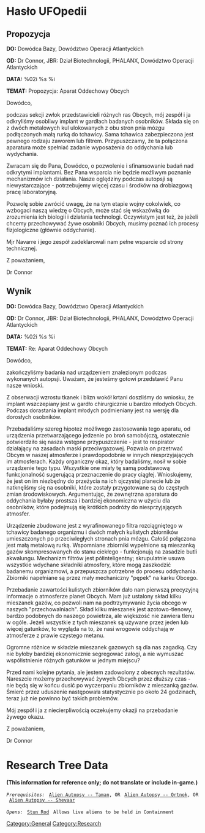 # Hasło UFOpedii

## Propozycja

**DO:** Dowódca Bazy, Dowództwo Operacji Atlantyckich

**OD:** Dr Connor, JBR: Dział Biotechnologii, PHALANX, Dowództwo
Operacji Atlantyckich

**DATA:** %02i %s %i

**TEMAT:** Propozycja: Aparat Oddechowy Obcych

Dowódco,

podczas sekcji zwłok przedstawicieli różnych ras Obcych, mój zespół i ja
odkryliśmy osobliwy implant w gardłach badanych osobników. Składa się on
z dwóch metalowych kul ulokowanych z obu stron pnia mózgu podłączonych
małą rurką do tchawicy. Sama tchawica zabezpieczona jest pewnego rodzaju
zaworem lub filtrem. Przypuszczamy, że ta połączona aparatura może
spełniać zadanie wyposażenia do oddychania lub wydychania.

Zwracam się do Pana, Dowódco, o pozwolenie i sfinansowanie badań nad
odkrytymi implantami. Bez Pana wsparcia nie będzie możliwym poznanie
mechanizmów ich działania. Nasze oględziny podczas autopsji są
niewystarczające - potrzebujemy więcej czasu i środków na drobiazgową
pracę laboratoryjną.

Pozwolę sobie zwrócić uwagę, że na tym etapie wojny cokolwiek, co
wzbogaci naszą wiedzę o Obcych, może stać się wskazówką do zrozumienia
ich biologii i działania technologi. Oczywistym jest też, że jeżeli
chcemy przechowywać żywe osobniki Obcych, musimy poznać ich procesy
fizjologiczne (głównie oddychanie).

Mjr Navarre i jego zespół zadeklarowali nam pełne wsparcie od strony
technicznej.

Z poważaniem,

Dr Connor

## Wynik

**DO:** Dowódca Bazy, Dowództwo Operacji Atlantyckich

**OD:** Dr Connor, JBR: Dział Biotechnologii, PHALANX, Dowództwo
Operacji Atlantyckich

**DATA:** %02i %s %i

**TEMAT:** Re: Aparat Oddechowy Obcych

Dowódco,

zakończyliśmy badania nad urządzeniem znalezionym podczas wykonanych
autopsji. Uważam, że jesteśmy gotowi przedstawić Panu nasze wnioski.

Z obserwacji wzrostu tkanek i blizn wokół krtani doszliśmy do wniosku,
że implant wszczepiany jest w gardło chirurgicznie u bardzo młodych
Obcych. Podczas dorastania implant młodych podmieniany jest na wersję
dla dorosłych osobników.

Przebadaliśmy szereg hipotez możliwego zastosowania tego aparatu, od
urządzenia przetwarzającego jedzenie po broń samobójczą, ostatecznie
potwierdziło się nasza wstępne przypuszczenie - jest to respirator
działający na zasadach maski przeciwgazowej. Pozwala on przetrwać Obcym
w naszej atmosferze i prawdopodobnie w innych niesprzyjających im
atmosferach. Każdy organiczny okaz, który badaliśmy, nosił w sobie
urządzenie tego typu. Wszystkie one miały tę samą podstawową
funkcjonalność sugerującą przeznaczenie do pracy ciągłej. Wnioskujemy,
że jest on im niezbędny do przeżycia na ich ojczystej planecie lub że
natknęliśmy się na osobniki, które zostały przygotowane są do częstych
zmian środowiskowych. Argumentując, że zewnętrzna aparatura do
oddychania byłaby prostsza i bardziej ekonomiczna w użyciu dla
osobników, które podejmują się krótkich podróży do niesprzyjających
atmosfer.

Urządzenie zbudowane jest z wyrafinowanego filtra rozciągniętego w
tchawicy badanego organizmu i dwóch małych kulistych zbiorników
umieszczonych po przeciwległych stronach pnia mózgu. Całość połączona
jest małą metalową rurką. Wspomniane zbiorniki wypełnione są mieszanką
gazów skompresowanych do stanu ciekłego - funkcjonują na zasadzie butli
akwalungu. Mechanizm filtrów jest półinteligentny; skrupulatnie usuwa
wszystkie wdychane składniki atmosfery, które mogą zaszkodzić badanemu
organizmowi, a przepuszcza potrzebne do procesu oddychania. Zbiorniki
napełniane są przez mały mechaniczny "pępek" na karku Obcego.

Przebadanie zawartości kulistych zbiorników dało nam pierwszą precyzyjną
informacje o atmosferze planet Obcych. Mam już ustalony skład kilku
mieszanek gazów, co pozwoli nam na podtrzymywanie życia obcego w naszych
"przechowalniach". Skład kilku mieszanek jest azotowo-tlenowy, bardzo
podobnych do naszego powietrza, ale większość nie zawiera tlenu w ogóle.
Jeżeli wszystkie z tych mieszanek są używane przez jeden lub więcej
gatunków, to wygląda na to, że nasi wrogowie oddychają w atmosferze z
prawie czystego metanu.

Ogromne różnice w składzie mieszanek gazowych są dla nas zagadką. Czy
nie byłoby bardziej ekonomicznie segregować załogi, a nie wymuszać
współistnienie różnych gatunków w jednym miejscu?

Przed nami kolejne pytania, ale jestem zadowolony z obecnych rezultatów.
Nareszcie możemy przechowywać żywych Obcych przez dłuższy czas - nie
będą się w końcu dusić po wyczerpaniu zbiorników z mieszanką gazów.
Śmierć przez uduszenie następowała statystycznie po około 24 godzinach,
teraz już nie powinno być takich problemów.

Mój zespół i ja z niecierpliwością oczekujemy okazji na przebadanie
żywego okazu.

Z poważaniem,

Dr Connor

# Research Tree Data

**(This information for reference only; do not translate or include
in-game.)**

*`Prerequisites:`*
` `[`Alien Autopsy -- Taman`](Aliens/Taman "wikilink")`, OR`
` `[`Alien Autopsy -- Ortnok`](Aliens/Ortnok "wikilink")`, OR`
` `[`Alien Autopsy -- Shevaar`](Aliens/Shevaar "wikilink")

*`Opens:`*
` `[`Stun Rod`](Equipment/Secondary_Weapons/Stun_Rod "wikilink")
` Allows live aliens to be held in Containment`

[Category:General](Category:General "wikilink")
[Category:Research](Category:Research "wikilink")